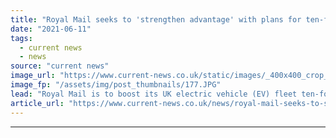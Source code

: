 ```yaml
---
title: "Royal Mail seeks to 'strengthen advantage' with plans for ten-fold increase in EVs"
date: "2021-06-11"
tags: 
  - current news
  - news
source: "current news"
image_url: "https://www.current-news.co.uk/static/images/_400x400_crop_center-center/ROYAL-MAIL_BRISTOL-EVs-image-Royal-Mail.JPG"
image_fp: "/assets/img/post_thumbnails/177.JPG"
lead: "​Royal Mail is to boost its UK electric vehicle (EV) fleet ten-fold as part of its plans to slash emissions."
article_url: "https://www.current-news.co.uk/news/royal-mail-seeks-to-strengthen-advantage-with-plans-for-ten-fold-increase-in-evs?utm_source=rss-feeds&utm_medium=rss&utm_campaign=rss"
---
```


---
